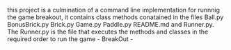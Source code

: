 this project is a culmination of a command line implementation for runnnig the game breakout, it contains class methods conatained in the files Ball.py BonusBrick.py Brick.py Game.py Paddle.py README.md and Runner.py. The Runner.py is the file that executes the methods and classes in the required order to run the game - BreakOut -
